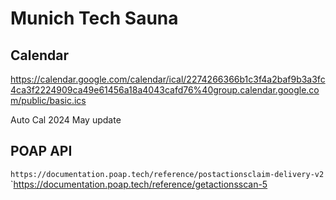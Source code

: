 # Munich Tech Sauna

## Calendar
https://calendar.google.com/calendar/ical/2274266366b1c3f4a2baf9b3a3fc4ca3f2224909ca49e61456a18a4043cafd76%40group.calendar.google.com/public/basic.ics

Auto Cal 2024
May update


## POAP API
`https://documentation.poap.tech/reference/postactionsclaim-delivery-v2`
`https://documentation.poap.tech/reference/getactionsscan-5